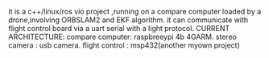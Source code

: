 it is a c++/linux/ros vio project ,running on a compare computer loaded by a drone,involving ORBSLAM2 and EKF algorithm.
it can communicate with flight control board via a uart serial with a light protocol.
CURRENT ARCHITECTURE:
                     compare computer: raspbreeypi 4b 4GARM.
                     stereo camera   : usb camera.
                     flight control  : msp432(another myown project)


